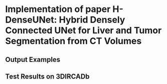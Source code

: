 # Implementation of paper H-DenseUNet: Hybrid Densely Connected UNet for Liver and Tumor Segmentation from CT Volumes

## Output Examples

## Test Results on 3DIRCADb 
